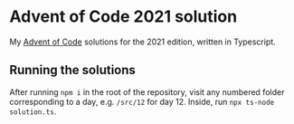 # Advent of Code 2021 solution

My [Advent of Code](https://adventofcode.com) solutions for the 2021 edition, written in Typescript.

## Running the solutions

After running `npm i` in the root of the repository, visit any numbered folder corresponding to a day, e.g. `/src/12` for day 12. Inside, run `npx ts-node solution.ts`.
